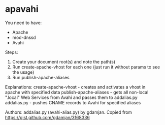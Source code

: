 apavahi
=======

You need to have:
- Apache
- mod-dnssd
- Avahi

Steps:
1. Create your document root(s) and note the path(s)
2. Run create-apache-vhost for each one (just run it without params to see the usage)
3. Run publish-apache-aliases

Explanations:
create-apache-vhost     - creates and activates a vhost in apache with specified data
publish-apache-aliases  - gets all non-local ".local" Web Services from Avahi and passes them to addalias.py
addalias.py             - pushes CNAME records to Avahi for specified aliases



Authors:
addalias.py (avahi-alias.py) by gdamjan. Copied from https://gist.github.com/gdamjan/3168336

